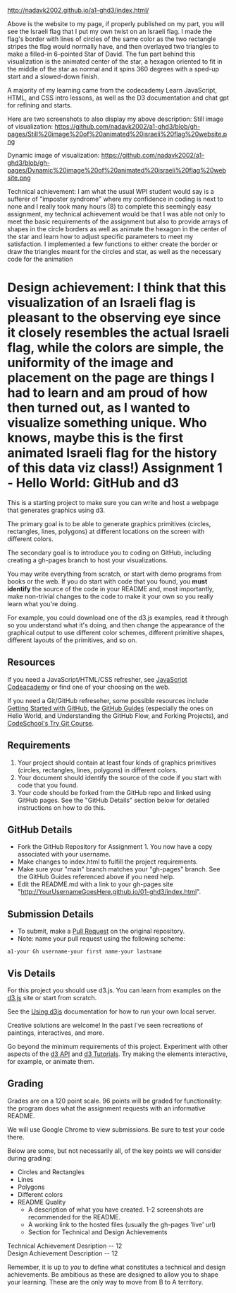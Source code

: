 http://nadavk2002.github.io/a1-ghd3/index.html/

Above is the website to my page, if properly published on my part, you will see the Israeli flag that I put my own twist on an Israeli flag. I made the flag's border with lines of circles of the same color as the two rectangle stripes the flag would normally have, and then overlayed two triangles to make a filled-in 6-pointed Star of David. The fun part behind this visualization is the animated center of the star, a hexagon oriented to fit in the middle of the star as normal and it spins 360 degrees with a sped-up start and a slowed-down finish.

A majority of my learning came from the codecademy Learn JavaScript, HTML, and CSS intro lessons, as well as the D3 documentation and chat gpt for refining and starts.

Here are two screenshots to also display my above description:
Still image of visualization:
https://github.com/nadavk2002/a1-ghd3/blob/gh-pages/Still%20image%20of%20animated%20israeli%20flag%20website.png

Dynamic image of visualization:
https://github.com/nadavk2002/a1-ghd3/blob/gh-pages/Dynamic%20image%20of%20animated%20israeli%20flag%20website.png

Technical achievement:
I am what the usual WPI student would say is a sufferer of "imposter syndrome" where my confidence in coding is next to none and I really took many hours (8) to complete this seemingly easy assignment, my technical achievement would be that I was able not only to meet the basic requirements of the assignment but also to provide arrays of shapes in the circle borders as well as animate the hexagon in the center of the star and learn how to adjust specific parameters to meet my satisfaction. I implemented a few functions to either create the border or draw the triangles meant for the circles and star, as well as the necessary code for the animation

Design achievement: 
I think that this visualization of an Israeli flag is pleasant to the observing eye since it closely resembles the actual Israeli flag, while the colors are simple, the uniformity of the image and placement on the page are things I had to learn and am proud of how then turned out, as I wanted to visualize something unique. Who knows, maybe this is the first animated Israeli flag for the history of this data viz class!)
Assignment 1 - Hello World: GitHub and d3  
===

This is a starting project to make sure you can write and host a webpage that generates graphics using d3. 

The primary goal is to be able to generate graphics primitives (circles, rectangles, lines, polygons) at different locations on the screen with different colors. 

The secondary goal is to introduce you to coding on GitHub, including creating a gh-pages branch to host your visualizations.

You may write everything from scratch, or start with demo programs from books or the web. 
If you do start with code that you found, you **must identify** the source of the code in your README and, most importantly, make non-trivial changes to the code to make it your own so you really learn what you're doing. 

For example, you could download one of the d3.js examples, read it through so you understand what it's doing, and then change the appearance of the graphical output to use different color schemes, different primitive shapes, different layouts of the primitives, and so on.

Resources
---

If you need a JavaScript/HTML/CSS refresher, see [JavaScript Codeacademy](https://www.codecademy.com/en/tracks/javascript) or find one of your choosing on the web.

If you need a Git/GitHub refreseher, some possible resources include [Getting Started with GitHub](https://help.github.com/categories/bootcamp/), the [GitHub Guides](https://guides.github.com/) (especially the ones on Hello World, and Understanding the GitHub Flow, and Forking Projects), and [CodeSchool's Try Git Course](https://www.codeschool.com/courses/try-git).

Requirements
---

1. Your project should contain at least four kinds of graphics primitives (circles, rectangles, lines, polygons) in different colors. 
2. Your document should identify the source of the code if you start with code that you found. 
3. Your code should be forked from the GitHub repo and linked using GitHub pages. See the "GitHub Details" section below for detailed instructions on how to do this.

GitHub Details
---

- Fork the GitHub Repository for Assignment 1. You now have a copy associated with your username.
- Make changes to index.html to fulfill the project requirements. 
- Make sure your "main" branch matches your "gh-pages" branch. See the GitHub Guides referenced above if you need help.
- Edit the README.md with a link to your gh-pages site "http://YourUsernameGoesHere.github.io/01-ghd3/index.html".

Submission Details
---
- To submit, make a [Pull Request](https://help.github.com/articles/using-pull-requests/) on the original repository.
- Note: name your pull request using the following scheme: 
```
a1-your Gh username-your first name-your lastname

```

Vis Details
---

For this project you should use d3.js. 
You can learn from examples on the [d3.js](http://d3js.org) site or start from scratch.

See the [Using d3js](https://github.com/mbostock/d3/wiki#using) documentation for how to run your own local server.

Creative solutions are welcome! In the past I've seen recreations of paintings, interactives, and more.

Go beyond the minimum requirements of this project.
Experiment with other aspects of the [d3 API](https://github.com/mbostock/d3/wiki/API-Reference) and [d3 Tutorials](https://github.com/mbostock/d3/wiki/Tutorials). 
Try making the elements interactive, for example, or animate them.

Grading
---

Grades are on a 120 point scale. 
96 points will be graded for functionality: the program does what the assignment requests with an informative README. 

We will use Google Chrome to view submissions. 
Be sure to test your code there.

Below are some, but not necessarily all, of the key points we will consider during grading:

- Circles and Rectangles  
- Lines  
- Polygons  
- Different colors  
- README Quality
    - A description of what you have created. 1-2 screenshots are recommended for the README.  
    - A working link to the hosted files (usually the gh-pages 'live' url)  
    - Section for Technical and Design Achievements

Technical Achievement Desription -- 12  
Design Achievement Description -- 12

Remember, it is up to *you* to define what constitutes a technical and design achievements.
Be ambitious as these are designed to allow you to shape your learning.
These are the only way to move from B to A territory.

